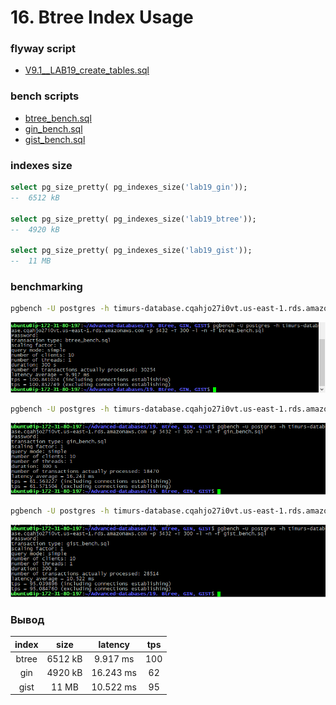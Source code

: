 # 16. Btree Index Usage
 
 ### flyway script
 + [V9.1__LAB19_create_tables.sql](../flyway-6.4.1/sql/V9.1__LAB19_create_tables.sql)

 ### bench scripts
 + [btree_bench.sql](btree_bench.sql)
 + [gin_bench.sql](gin_bench.sql)
 + [gist_bench.sql](gist_bench.sql)
 
 ### indexes size

```sql
select pg_size_pretty( pg_indexes_size('lab19_gin'));
--  6512 kB

select pg_size_pretty( pg_indexes_size('lab19_btree'));
--  4920 kB

select pg_size_pretty( pg_indexes_size('lab19_gist'));
--  11 MB
```

### benchmarking

 
```bash
pgbench -U postgres -h timurs-database.cqahjo27i0vt.us-east-1.rds.amazonaws.com -p 5432 -T 300 -c 10 -l -n -f btree_bench.sql
``` 
![](images/btree.png)

```bash
pgbench -U postgres -h timurs-database.cqahjo27i0vt.us-east-1.rds.amazonaws.com -p 5432 -T 300 -c 10 -l -n -f gin_bench.sql
``` 
![](images/gin.png)

```bash
pgbench -U postgres -h timurs-database.cqahjo27i0vt.us-east-1.rds.amazonaws.com -p 5432 -T 300 -c 10 -l -n -f gist_bench.sql
```
![](images/gist.png)

### Вывод

| index | size      | latency | tps |
|:-----:|:--------:|:---:|:---:|
| btree | 6512 kB | 9.917 ms | 100 |
| gin   | 4920 kB | 16.243 ms| 62  |
| gist  | 11 MB   | 10.522 ms| 95 |

